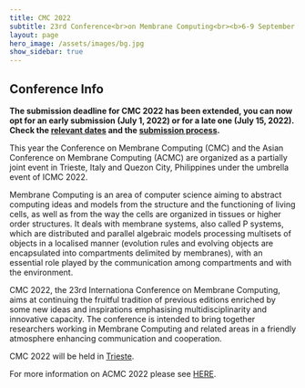 ```yaml
---
title: CMC 2022
subtitle: 23rd Conference<br>on Membrane Computing<br><b>6-9 September 2022<br>Trieste, Italy</b>
layout: page
hero_image: /assets/images/bg.jpg
show_sidebar: true
---
```


## Conference Info

__The submission deadline for CMC 2022 has been extended, you can now opt for an early submission (July 1, 2022) or for a late one (July 15, 2022). Check the [relevant dates](/dates.html) and the [submission process](/submission.html).__

This year the Conference on Membrane Computing (CMC) and the Asian Conference on Membrane Computing (ACMC) are organized as a partially joint event in Trieste, Italy and Quezon City, Philippines under the umbrella event of ICMC 2022.

Membrane Computing is an area of computer science aiming to abstract computing ideas and models from the structure and the functioning of living cells, as well as from the way the cells are organized in tissues or higher order structures. It deals with membrane systems, also called P systems, which are distributed and parallel algebraic models processing multisets of objects in a localised manner (evolution rules and evolving objects are encapsulated into compartments delimited by membranes), with an essential role played by the communication among compartments and with the environment.

CMC 2022, the 23rd Internationa Conference on Membrane Computing,  aims at continuing the fruitful tradition of previous editions enriched by some new ideas and inspirations emphasising multidisciplinarity and innovative capacity. The conference is intended to bring together researchers working in Membrane Computing and related areas in a friendly atmosphere enhancing communication and cooperation.

CMC 2022 will be held in [Trieste](/venue.html).

For more information on ACMC 2022 please see [HERE](https://aclab.dcs.upd.edu.ph/acmc).
